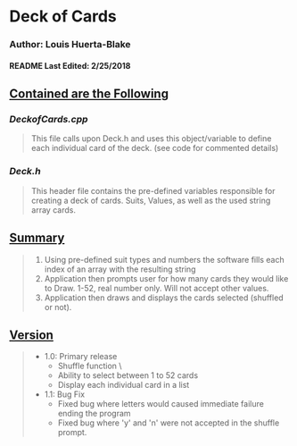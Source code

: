 <h1><b>Deck of Cards</b></h1>

<h3><b>Author: Louis Huerta-Blake</b></h3>
<h4><b>README Last Edited: 2/25/2018</b><h4>

<h2><u><b>Contained are the Following</b></u></h2>



<h3><i><b>DeckofCards.cpp</i></b></h3>


>This file calls upon Deck.h and uses this object/variable to define each individual card of the deck. (see code for commented details)



<h3><i><b>Deck.h</i></b></h3>

>This header file contains the pre-defined variables responsible for creating a deck of cards. Suits, Values, as well as the used string array cards.



<h2><b><u>Summary</u></b></h2>


>1. Using pre-defined suit types and numbers the software fills each index of an array with the resulting string
>2. Application then prompts user for how many cards they would like to Draw. 1-52, real number only. Will not accept other values.
>3. Application then draws and displays the cards selected (shuffled or not).


<h2><b><u>Version</u></b></h2>

>* 1.0: Primary release
>   * Shuffle function \
>   * Ability to select between 1 to 52 cards
>   * Display each individual card in a list
>* 1.1: Bug Fix
>   * Fixed bug where letters would caused immediate failure ending the program
>   * Fixed bug where 'y' and 'n' were not accepted in the shuffle prompt. 

